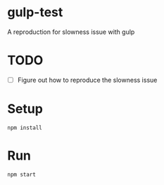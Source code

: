 # gulp-test
A reproduction for slowness issue with gulp

# TODO
- [ ] Figure out how to reproduce the slowness issue

# Setup

```
npm install
```

# Run

```
npm start
```
